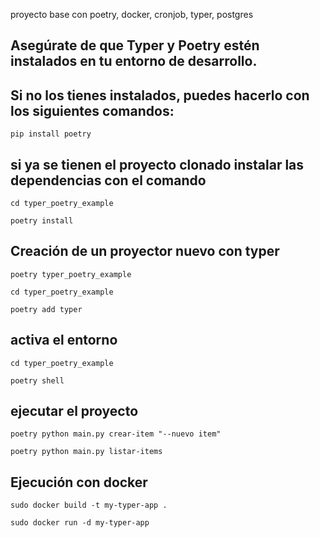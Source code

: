 proyecto base con poetry, docker, cronjob, typer, postgres

## Asegúrate de que Typer y Poetry estén instalados en tu entorno de desarrollo.
## Si no los tienes instalados, puedes hacerlo con los siguientes comandos:

    pip install poetry

## si ya se tienen el proyecto clonado instalar las dependencias con el comando

    cd typer_poetry_example

    poetry install

## Creación de un proyector nuevo con typer

    poetry typer_poetry_example

    cd typer_poetry_example

    poetry add typer

## activa el entorno 

    cd typer_poetry_example

    poetry shell 

## ejecutar el proyecto

    poetry python main.py crear-item "--nuevo item"

    poetry python main.py listar-items  

## Ejecución con docker

    sudo docker build -t my-typer-app .
    
    sudo docker run -d my-typer-app